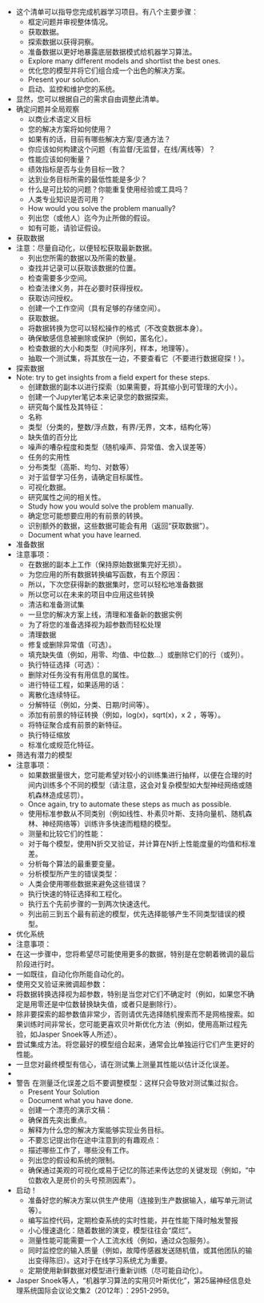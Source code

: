 - 这个清单可以指导您完成机器学习项目。有八个主要步骤：
	- 框定问题并审视整体情况。
	- 获取数据。
	- 探索数据以获得洞察。
	- 准备数据以更好地暴露底层数据模式给机器学习算法。
	- Explore many different models and shortlist the best ones.
	- 优化您的模型并将它们组合成一个出色的解决方案。
	- Present your solution.
	- 启动、监控和维护您的系统。
- 显然，您可以根据自己的需求自由调整此清单。
- 确定问题并全局观察
	- 以商业术语定义目标
	- 您的解决方案将如何使用？
	- 如果有的话，目前有哪些解决方案/变通方法？
	- 你应该如何构建这个问题（有监督/无监督，在线/离线等）？
	- 性能应该如何衡量？
	- 绩效指标是否与业务目标一致？
	- 达到业务目标所需的最低性能是多少？
	- 什么是可比较的问题？你能重复使用经验或工具吗？
	- 人类专业知识是否可用？
	- How would you solve the problem manually?
	- 列出您（或他人）迄今为止所做的假设。
	- 如有可能，请验证假设。
- 获取数据
- 注意：尽量自动化，以便轻松获取最新数据。
	- 列出您所需的数据以及所需的数量。
	- 查找并记录可以获取该数据的位置。
	- 检查需要多少空间。
	- 检查法律义务，并在必要时获得授权。
	- 获取访问授权。
	- 创建一个工作空间（具有足够的存储空间）。
	- 获取数据。
	- 将数据转换为您可以轻松操作的格式（不改变数据本身）。
	- 确保敏感信息被删除或保护（例如，匿名化）。
	- 检查数据的大小和类型（时间序列，样本，地理等）。
	- 抽取一个测试集，将其放在一边，不要查看它（不要进行数据窥探！）。
- 探索数据
- Note: try to get insights from a field expert for these steps.
	- 创建数据的副本以进行探索（如果需要，将其缩小到可管理的大小）。
	- 创建一个Jupyter笔记本来记录您的数据探索。
	- 研究每个属性及其特征：
	- 名称
	- 类型（分类的，整数/浮点数，有界/无界，文本，结构化等）
	- 缺失值的百分比
	- 噪声的嘈杂程度和类型（随机噪声、异常值、舍入误差等）
	- 任务的实用性
	- 分布类型（高斯、均匀、对数等）
	- 对于监督学习任务，请确定目标属性。
	- 可视化数据。
	- 研究属性之间的相关性。
	- Study how you would solve the problem manually.
	- 确定您可能想要应用的有前景的转换。
	- 识别额外的数据，这些数据可能会有用（返回“获取数据”）。
	- Document what you have learned.
- 准备数据
- 注意事项：
	- 在数据的副本上工作（保持原始数据集完好无损）。
	- 为您应用的所有数据转换编写函数，有五个原因：
	- 所以，下次您获得新的数据集时，您可以轻松地准备数据
	- 所以您可以在未来的项目中应用这些转换
	- 清洁和准备测试集
	- 一旦您的解决方案上线，清理和准备新的数据实例
	- 为了将您的准备选择视为超参数而轻松处理
	- 清理数据
	- 修复或删除异常值（可选）。
	- 填充缺失值（例如，用零、均值、中位数...）或删除它们的行（或列）。
	- 执行特征选择（可选）：
	- 删除对任务没有有用信息的属性。
	- 进行特征工程，如果适用的话：
	- 离散化连续特征。
	- 分解特征（例如，分类、日期/时间等）。
	- 添加有前景的特征转换（例如，log(x)，sqrt(x)，x 2 ，等等）。
	- 将特征聚合成有前景的新特征。
	- 执行特征缩放
	- 标准化或规范化特征。
- 筛选有潜力的模型
- 注意事项：
	- 如果数据量很大，您可能希望对较小的训练集进行抽样，以便在合理的时间内训练多个不同的模型（请注意，这会对复杂模型如大型神经网络或随机森林造成惩罚）。
	- Once again, try to automate these steps as much as possible.
	- 使用标准参数从不同类别（例如线性、朴素贝叶斯、支持向量机、随机森林、神经网络等）训练许多快速而粗糙的模型。
	- 测量和比较它们的性能：
	- 对于每个模型，使用N折交叉验证，并计算在N折上性能度量的均值和标准差。
	- 分析每个算法的最重要变量。
	- 分析模型所产生的错误类型：
	- 人类会使用哪些数据来避免这些错误？
	- 执行快速的特征选择和工程化。
	- 执行五个先前步骤的一到两次快速迭代。
	- 列出前三到五个最有前途的模型，优先选择能够产生不同类型错误的模型。
- 优化系统
- 注意事项：
- 在这一步骤中，您将希望尽可能使用更多的数据，特别是在您朝着微调的最后阶段进行时。
- 一如既往，自动化你所能自动化的。
- 使用交叉验证来微调超参数：
- 将数据转换选择视为超参数，特别是当您对它们不确定时（例如，如果您不确定是用零还是中位数替换缺失值，或者只是删除行）。
- 除非要探索的超参数值非常少，否则请优先选择随机搜索而不是网格搜索。如果训练时间非常长，您可能更喜欢贝叶斯优化方法（例如，使用高斯过程先验，如Jasper Snoek等人所述）。
- 尝试集成方法。将您最好的模型组合起来，通常会比单独运行它们产生更好的性能。
- 一旦您对最终模型有信心，请在测试集上测量其性能以估计泛化误差。
-
- 警告
  在测量泛化误差之后不要调整模型：这样只会导致对测试集过拟合。
	- Present Your Solution
	- Document what you have done.
	- 创建一个漂亮的演示文稿：
	- 确保首先突出重点。
	- 解释为什么您的解决方案能够实现业务目标。
	- 不要忘记提出你在途中注意到的有趣观点：
	- 描述哪些工作了，哪些没有工作。
	- 列出您的假设和系统的限制。
	- 确保通过美观的可视化或易于记忆的陈述来传达您的关键发现（例如，“中位数收入是房价的头号预测因素”）。
- 启动！
	- 准备好您的解决方案以供生产使用（连接到生产数据输入，编写单元测试等）。
	- 编写监控代码，定期检查系统的实时性能，并在性能下降时触发警报
	- 小心慢速退化：随着数据的演变，模型往往会“腐烂”。
	- 测量性能可能需要一个人工流水线（例如，通过众包服务）。
	- 同时监控您的输入质量（例如，故障传感器发送随机值，或其他团队的输出变得陈旧）。这对于在线学习系统尤为重要。
	- 定期使用新鲜数据对模型进行重新训练（尽可能自动化）。
- Jasper Snoek等人，“机器学习算法的实用贝叶斯优化”，第25届神经信息处理系统国际会议论文集2（2012年）：2951-2959。